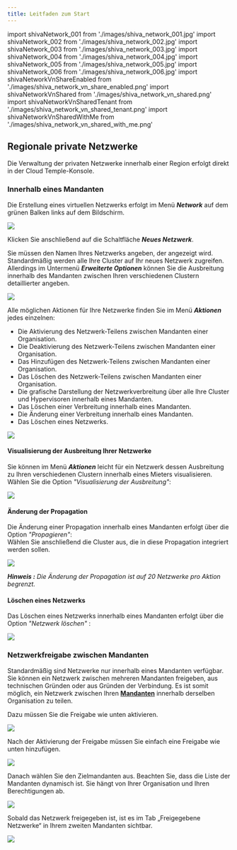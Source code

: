```yaml
---
title: Leitfaden zum Start
---
```

import shivaNetwork_001 from './images/shiva_network_001.jpg'
import shivaNetwork_002 from './images/shiva_network_002.jpg'
import shivaNetwork_003 from './images/shiva_network_003.jpg'
import shivaNetwork_004 from './images/shiva_network_004.jpg'
import shivaNetwork_005 from './images/shiva_network_005.jpg'
import shivaNetwork_006 from './images/shiva_network_006.jpg'
import shivaNetworkVnShareEnabled from './images/shiva_network_vn_share_enabled.png'
import shivaNetworkVnShared from './images/shiva_network_vn_shared.png'
import shivaNetworkVnSharedTenant from './images/shiva_network_vn_shared_tenant.png'
import shivaNetworkVnSharedWithMe from './images/shiva_network_vn_shared_with_me.png'

## Regionale private Netzwerke

Die Verwaltung der privaten Netzwerke innerhalb einer Region erfolgt direkt in der Cloud Temple-Konsole.

### Innerhalb eines Mandanten

Die Erstellung eines virtuellen Netzwerks erfolgt im Menü __*Network*__ auf dem grünen Balken links auf dem Bildschirm.

<img src={shivaNetwork_001} />

Klicken Sie anschließend auf die Schaltfläche __*Neues Netzwerk*__.

Sie müssen den Namen Ihres Netzwerks angeben, der angezeigt wird. Standardmäßig werden alle Ihre Cluster auf Ihr neues Netzwerk zugreifen.  
Allerdings im Untermenü __*Erweiterte Optionen*__ können Sie die Ausbreitung innerhalb des Mandanten zwischen Ihren verschiedenen Clustern detaillierter angeben.

<img src={shivaNetwork_002} />

Alle möglichen Aktionen für Ihre Netzwerke finden Sie im Menü __*Aktionen*__ jedes einzelnen:

- Die Aktivierung des Netzwerk-Teilens zwischen Mandanten einer Organisation.
- Die Deaktivierung des Netzwerk-Teilens zwischen Mandanten einer Organisation.
- Das Hinzufügen des Netzwerk-Teilens zwischen Mandanten einer Organisation.
- Das Löschen des Netzwerk-Teilens zwischen Mandanten einer Organisation.
- Die grafische Darstellung der Netzwerkverbreitung über alle Ihre Cluster und Hypervisoren innerhalb eines Mandanten.
- Das Löschen einer Verbreitung innerhalb eines Mandanten.
- Die Änderung einer Verbreitung innerhalb eines Mandanten.
- Das Löschen eines Netzwerks.

<img src={shivaNetwork_003} />

#### Visualisierung der Ausbreitung Ihrer Netzwerke

Sie können im Menü __*Aktionen*__ leicht für ein Netzwerk dessen Ausbreitung zu Ihren verschiedenen Clustern innerhalb eines Mieters visualisieren.
Wählen Sie die Option *"Visualisierung der Ausbreitung"*:

<img src={shivaNetwork_004} />

#### Änderung der Propagation

Die Änderung einer Propagation innerhalb eines Mandanten erfolgt über die Option *"Propagieren"*:  
Wählen Sie anschließend die Cluster aus, die in diese Propagation integriert werden sollen.

<img src={shivaNetwork_005} />

__*Hinweis :*__ *Die Änderung der Propagation ist auf 20 Netzwerke pro Aktion begrenzt.*

#### Löschen eines Netzwerks

Das Löschen eines Netzwerks innerhalb eines Mandanten erfolgt über die Option *"Netzwerk löschen"* :

<img src={shivaNetwork_006} />

### Netzwerkfreigabe zwischen Mandanten

Standardmäßig sind Netzwerke nur innerhalb eines Mandanten verfügbar. Sie können ein Netzwerk zwischen mehreren Mandanten freigeben, aus technischen Gründen oder aus Gründen der Verbindung.
Es ist somit möglich, ein Netzwerk zwischen Ihren __[Mandanten](../../console/iam/concepts.md#tenant)__ innerhalb derselben Organisation zu teilen.

Dazu müssen Sie die Freigabe wie unten aktivieren.

<img src={shivaNetworkVnShareEnabled} />

Nach der Aktivierung der Freigabe müssen Sie einfach eine Freigabe wie unten hinzufügen.

<img src={shivaNetworkVnShared} />

Danach wählen Sie den Zielmandanten aus. Beachten Sie, dass die Liste der Mandanten dynamisch ist.
Sie hängt von Ihrer Organisation und Ihren Berechtigungen ab.

<img src={shivaNetworkVnSharedTenant} />

Sobald das Netzwerk freigegeben ist, ist es im Tab „Freigegebene Netzwerke“ in Ihrem zweiten Mandanten sichtbar.

<img src={shivaNetworkVnSharedWithMe} />